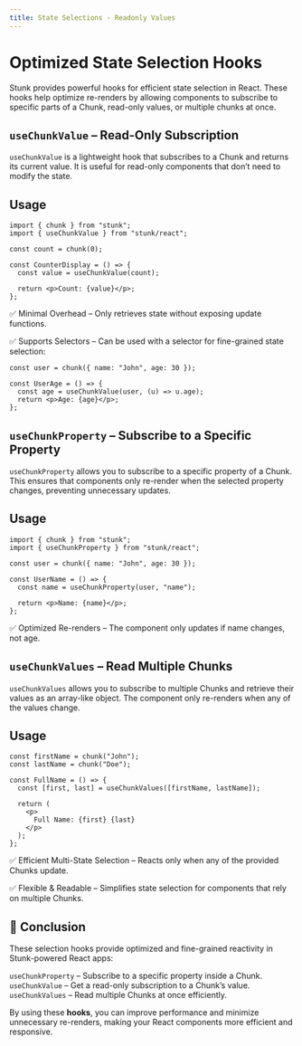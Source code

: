 ```yaml
---
title: State Selections - Readonly Values
---
```


# Optimized State Selection Hooks

Stunk provides powerful hooks for efficient state selection in React. These hooks help optimize re-renders by allowing components to subscribe to specific parts of a Chunk, read-only values, or multiple chunks at once.

## `useChunkValue` – Read-Only Subscription

`useChunkValue` is a lightweight hook that subscribes to a Chunk and returns its current value. It is useful for read-only components that don’t need to modify the state.

## Usage

```tsx
import { chunk } from "stunk";
import { useChunkValue } from "stunk/react";

const count = chunk(0);

const CounterDisplay = () => {
  const value = useChunkValue(count);

  return <p>Count: {value}</p>;
};
```

✅ Minimal Overhead – Only retrieves state without exposing update functions.

✅ Supports Selectors – Can be used with a selector for fine-grained state selection:

```tsx
const user = chunk({ name: "John", age: 30 });

const UserAge = () => {
  const age = useChunkValue(user, (u) => u.age);
  return <p>Age: {age}</p>;
};
```

## `useChunkProperty` – Subscribe to a Specific Property

`useChunkProperty` allows you to subscribe to a specific property of a Chunk. This ensures that components only re-render when the selected property changes, preventing unnecessary updates.

## Usage

```tsx
import { chunk } from "stunk";
import { useChunkProperty } from "stunk/react";

const user = chunk({ name: "John", age: 30 });

const UserName = () => {
  const name = useChunkProperty(user, "name");

  return <p>Name: {name}</p>;
};
```

✅ Optimized Re-renders – The component only updates if name changes, not age.

## `useChunkValues` – Read Multiple Chunks

`useChunkValues` allows you to subscribe to multiple Chunks and retrieve their values as an array-like object. The component only re-renders when any of the values change.

## Usage

```tsx
const firstName = chunk("John");
const lastName = chunk("Doe");

const FullName = () => {
  const [first, last] = useChunkValues([firstName, lastName]);

  return (
    <p>
      Full Name: {first} {last}
    </p>
  );
};
```

✅ Efficient Multi-State Selection – Reacts only when any of the provided Chunks update.

✅ Flexible & Readable – Simplifies state selection for components that rely on multiple Chunks.

## 🚀 Conclusion

These selection hooks provide optimized and fine-grained reactivity in Stunk-powered React apps:

`useChunkProperty` – Subscribe to a specific property inside a Chunk.  
`useChunkValue` – Get a read-only subscription to a Chunk’s value.  
`useChunkValues` – Read multiple Chunks at once efficiently.

By using these **hooks**, you can improve performance and minimize unnecessary re-renders, making your React components more efficient and responsive.
